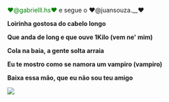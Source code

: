<font color="green">❤@gabrielll.hs❤</font>
e segue o 
❤@juansouza.__❤




<p><b>Loirinha gostosa do cabelo longo</b></p>
<p><b>Que anda de long e que ouve 1Kilo (vem ne' mim)</b></p>
<p><b>Cola na baia, a gente solta arraia</b></p>
<p><b>Eu te mostro como se namora um vampiro (vampiro)</b></p>
<p><b>Baixa essa mão, que eu não sou teu amigo</b></p>

<img src="https://pbs.twimg.com/media/EhlR0OSWsAMQXm3.jpg">
